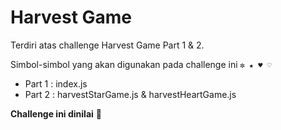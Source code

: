 # Harvest Game 

Terdiri atas challenge Harvest Game Part 1 & 2.

Simbol-simbol yang akan digunakan pada challenge ini `✼ ★ ♥︎ ♡`

- Part 1 : index.js 
- Part 2 : harvestStarGame.js & harvestHeartGame.js

**Challenge ini dinilai** 💯
